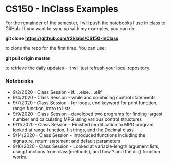 # CS150 - InClass Examples
For the remainder of the semester, I will push the notebooks I use in class to GitHub. If you want to sync up with my examples, you can do:

**git clone https://github.com/r2klabs/CS150-InClass** 

to clone the repo for the first time. You can use:
 
**git pull origin master** 

to retrieve the daily updates - it will just refresh your local repository.

### Notebooks
- 9/2/2020 - Class Session - if. . .else. . .elif
- 9/4/2020 - Class Session - while and combining control statements
- 9/7/2020 - Class Session - for loops, end keyword for print function, range function, intro to lists. 
- 9/9/2020 - Class Session - developed two programs for finding largest number and calculating MPG using various control structures
- 9/11/2020 - Class Session - Finished modification to MPG program, looked at range function, f-strings, and the Decimal class
- 9/14/2020 - Class Session - Introduced functions including the signature, return statement and default parameters
- 9/16/2020 - Class Session - Looked at variable-length argument lists, using functions from class(methods), and how ? and the dir() function works.